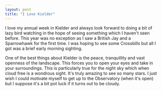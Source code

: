 ```yaml
---
layout: post
title: "I Love Kielder"
---
```


I love my annual week in Kielder and always look forward to doing a bit of lazy bird watching in the hope of seeing something which I haven't seen before. This year was no 
exception as I saw a British Jay and a Sparrowhawk for the first time. I was hoping to see some Crossbills but all I got was a brief early morning sighting.

One of the best things about Kielder is the peace, tranquillity and vast openness of the landscape. This forces you to open your eyes and take in your surroundings. This 
is particularly true for the night sky which when cloud free is a wondrous sight. It's truly amazing to see so many stars.  I just wish I could motivate myself to get up 
to the Observatory (when it's open) but I suppose it's a bit pot luck if it turns out to be cloudy.
